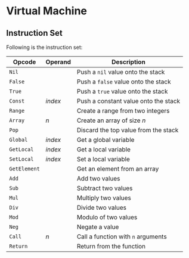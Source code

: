 
# Virtual Machine

## Instruction Set

Following is the instruction set:

| Opcode       | Operand | Description                          |
| ------------ | ------- | ------------------------------------ |
| `Nil`        |         | Push a `nil` value onto the stack    |
| `False`      |         | Push a `false` value onto the stack  | 
| `True`       |         | Push a `true` value onto the stack   |
| `Const`      | _index_ | Push a constant value onto the stack |
| `Range`      |         | Create a range from two integers     |
| `Array`      | _n_     | Create an array of size _n_          |
| `Pop`        |         | Discard the top value from the stack |
| `Global`     | _index_ | Get a global variable                |
| `GetLocal`   | _index_ | Get a local variable                 |
| `SetLocal`   | _index_ | Set a local variable                 |
| `GetElement` |         | Get an element from an array         |
| `Add`        |         | Add two values                       |
| `Sub`        |         | Subtract two values                  |
| `Mul`        |         | Multiply two values                  |
| `Div`        |         | Divide two values                    |
| `Mod`        |         | Modulo of two values                 |
| `Neg`        |         | Negate a value                       |
| `Call`       | _n_     | Call a function with `n` arguments   |
| `Return`     |         | Return from the function             |
